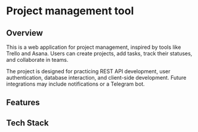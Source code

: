 # Project management tool 

## Overview
This is a web application for project management, inspired by tools like Trello and Asana.
Users can create projects, add tasks, track their statuses, and collaborate in teams.

The project is designed for practicing REST API development, user authentication, database interaction, and client-side development. Future integrations may include notifications or a Telegram bot.

## Features 

## Tech Stack
